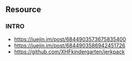 ## Resource

### INTRO
- https://juejin.im/post/6844903573675835400
- https://juejin.im/post/6844903586942451726
- https://github.com/XHFkindergarten/jerkpack